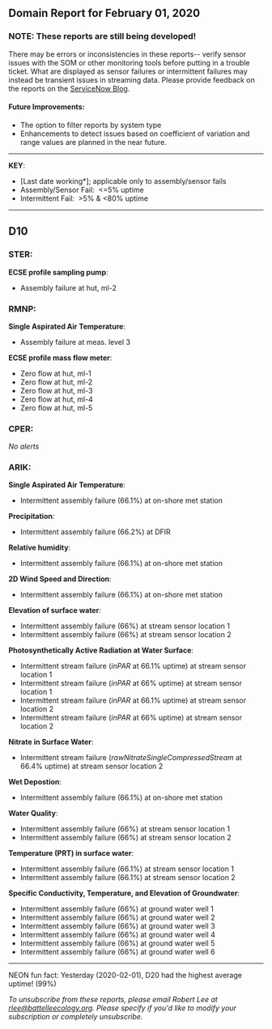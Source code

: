 ## Domain Report for February 01, 2020


### NOTE: These reports are still being developed!
There may be errors or inconsistencies in these reports-- verify sensor issues with the SOM or other monitoring tools before putting in a trouble ticket. What are displayed as sensor failures or intermittent failures may instead be transient issues in streaming data.
Please provide feedback on the reports on the [ServiceNow Blog](https://neon.service-now.com/community?id=community_blog&sys_id=9b4fbe8adbed734017ecf9041d9619be).

#### Future Improvements: 
 - The option to filter reports by system type 
 - Enhancements to detect issues based on coefficient of variation and range values are planned in the near future.

***

**KEY**:

 - [Last date working*]; applicable only to assembly/sensor fails
 - Assembly/Sensor Fail:&nbsp;&nbsp;<=5% uptime
 - Intermittent Fail:&nbsp;&nbsp;>5% & <80% uptime

***
## D10

### STER:

**ECSE profile sampling pump**:
 - Assembly failure at hut, ml-2

### RMNP:

**Single Aspirated Air Temperature**:
 - Assembly failure at meas. level 3

**ECSE profile mass flow meter**:
 - Zero flow at hut, ml-1
 - Zero flow at hut, ml-2
 - Zero flow at hut, ml-3
 - Zero flow at hut, ml-4
 - Zero flow at hut, ml-5

### CPER:

_No alerts_

### ARIK:

**Single Aspirated Air Temperature**:
 - Intermittent assembly failure (66.1%) at on-shore met station

**Precipitation**:
 - Intermittent assembly failure (66.2%) at DFIR

**Relative humidity**:
 - Intermittent assembly failure (66.1%) at on-shore met station

**2D Wind Speed and Direction**:
 - Intermittent assembly failure (66.1%) at on-shore met station

**Elevation of surface water**:
 - Intermittent assembly failure (66%) at stream sensor location 1
 - Intermittent assembly failure (66%) at stream sensor location 2

**Photosynthetically Active Radiation at Water Surface**:
 - Intermittent stream failure (_inPAR_ at 66.1% uptime) at stream sensor location 1
 - Intermittent stream failure (_inPAR_ at 66% uptime) at stream sensor location 1
 - Intermittent stream failure (_inPAR_ at 66.1% uptime) at stream sensor location 2
 - Intermittent stream failure (_inPAR_ at 66% uptime) at stream sensor location 2

**Nitrate in Surface Water**:
 - Intermittent stream failure (_rawNitrateSingleCompressedStream_ at 66.4% uptime) at stream sensor location 2

**Wet Depostion**:
 - Intermittent assembly failure (66.1%) at on-shore met station

**Water Quality**:
 - Intermittent assembly failure (66%) at stream sensor location 1
 - Intermittent assembly failure (66%) at stream sensor location 2

**Temperature (PRT) in surface water**:
 - Intermittent assembly failure (66.1%) at stream sensor location 1
 - Intermittent assembly failure (66.1%) at stream sensor location 2

**Specific Conductivity, Temperature, and Elevation of Groundwater**:
 - Intermittent assembly failure (66%) at ground water well 1
 - Intermittent assembly failure (66%) at ground water well 2
 - Intermittent assembly failure (66%) at ground water well 3
 - Intermittent assembly failure (66%) at ground water well 4
 - Intermittent assembly failure (66%) at ground water well 5
 - Intermittent assembly failure (66%) at ground water well 6

***
NEON fun fact: Yesterday (2020-02-01), D20 had the highest average uptime! (99%)

_To unsubscribe from these reports, please email Robert Lee at rlee@battelleecology.org. Please specify if you'd like to modify your subscription or completely unsubscribe._
